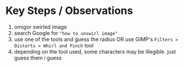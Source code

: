 # Key Steps / Observations

1. omigor swirled image
2. search Google for `"how to unswirl image"`
3. use one of the tools and guess the radius OR use GIMP's `Filters > Distorts > Whirl and Pinch` tool
4. depending on the tool used, some characters may be illegible. just guess them i guess
